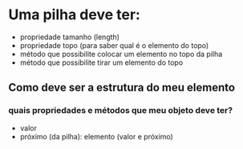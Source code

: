 # Uma pilha deve ter:

- propriedade tamanho (length)
- propriedade topo (para saber qual é o elemento do topo)
- método que possibilite colocar um elemento no topo da pilha
- método que possibilite tirar um elemento do topo 

## Como deve ser a estrutura do meu elemento 
### quais propriedades e métodos que meu objeto deve ter?
- valor
- próximo (da pilha): elemento (valor e próximo)

